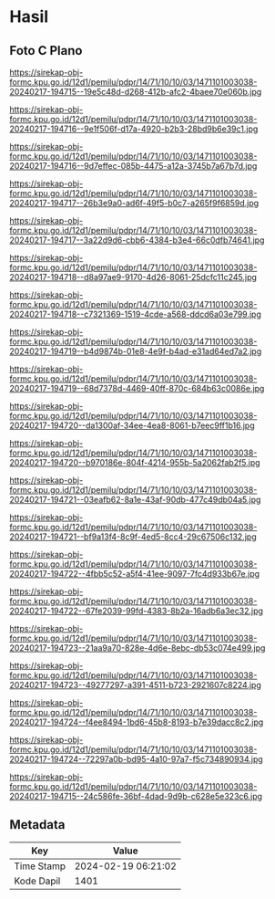# Hasil

## Foto C Plano

https://sirekap-obj-formc.kpu.go.id/12d1/pemilu/pdpr/14/71/10/10/03/1471101003038-20240217-194715--19e5c48d-d268-412b-afc2-4baee70e060b.jpg

https://sirekap-obj-formc.kpu.go.id/12d1/pemilu/pdpr/14/71/10/10/03/1471101003038-20240217-194716--9e1f506f-d17a-4920-b2b3-28bd9b6e39c1.jpg

https://sirekap-obj-formc.kpu.go.id/12d1/pemilu/pdpr/14/71/10/10/03/1471101003038-20240217-194716--9d7effec-085b-4475-a12a-3745b7a67b7d.jpg

https://sirekap-obj-formc.kpu.go.id/12d1/pemilu/pdpr/14/71/10/10/03/1471101003038-20240217-194717--26b3e9a0-ad6f-49f5-b0c7-a265f9f6859d.jpg

https://sirekap-obj-formc.kpu.go.id/12d1/pemilu/pdpr/14/71/10/10/03/1471101003038-20240217-194717--3a22d9d6-cbb6-4384-b3e4-66c0dfb74641.jpg

https://sirekap-obj-formc.kpu.go.id/12d1/pemilu/pdpr/14/71/10/10/03/1471101003038-20240217-194718--d8a97ae9-9170-4d26-8061-25dcfc11c245.jpg

https://sirekap-obj-formc.kpu.go.id/12d1/pemilu/pdpr/14/71/10/10/03/1471101003038-20240217-194718--c7321369-1519-4cde-a568-ddcd6a03e799.jpg

https://sirekap-obj-formc.kpu.go.id/12d1/pemilu/pdpr/14/71/10/10/03/1471101003038-20240217-194719--b4d9874b-01e8-4e9f-b4ad-e31ad64ed7a2.jpg

https://sirekap-obj-formc.kpu.go.id/12d1/pemilu/pdpr/14/71/10/10/03/1471101003038-20240217-194719--68d7378d-4469-40ff-870c-684b63c0086e.jpg

https://sirekap-obj-formc.kpu.go.id/12d1/pemilu/pdpr/14/71/10/10/03/1471101003038-20240217-194720--da1300af-34ee-4ea8-8061-b7eec9ff1b16.jpg

https://sirekap-obj-formc.kpu.go.id/12d1/pemilu/pdpr/14/71/10/10/03/1471101003038-20240217-194720--b970186e-804f-4214-955b-5a2062fab2f5.jpg

https://sirekap-obj-formc.kpu.go.id/12d1/pemilu/pdpr/14/71/10/10/03/1471101003038-20240217-194721--03eafb62-8a1e-43af-90db-477c49db04a5.jpg

https://sirekap-obj-formc.kpu.go.id/12d1/pemilu/pdpr/14/71/10/10/03/1471101003038-20240217-194721--bf9a13f4-8c9f-4ed5-8cc4-29c67506c132.jpg

https://sirekap-obj-formc.kpu.go.id/12d1/pemilu/pdpr/14/71/10/10/03/1471101003038-20240217-194722--4fbb5c52-a5f4-41ee-9097-7fc4d933b67e.jpg

https://sirekap-obj-formc.kpu.go.id/12d1/pemilu/pdpr/14/71/10/10/03/1471101003038-20240217-194722--67fe2039-99fd-4383-8b2a-16adb6a3ec32.jpg

https://sirekap-obj-formc.kpu.go.id/12d1/pemilu/pdpr/14/71/10/10/03/1471101003038-20240217-194723--21aa9a70-828e-4d6e-8ebc-db53c074e499.jpg

https://sirekap-obj-formc.kpu.go.id/12d1/pemilu/pdpr/14/71/10/10/03/1471101003038-20240217-194723--49277297-a391-4511-b723-2921607c8224.jpg

https://sirekap-obj-formc.kpu.go.id/12d1/pemilu/pdpr/14/71/10/10/03/1471101003038-20240217-194724--f4ee8494-1bd6-45b8-8193-b7e39dacc8c2.jpg

https://sirekap-obj-formc.kpu.go.id/12d1/pemilu/pdpr/14/71/10/10/03/1471101003038-20240217-194724--72297a0b-bd95-4a10-97a7-f5c734890934.jpg

https://sirekap-obj-formc.kpu.go.id/12d1/pemilu/pdpr/14/71/10/10/03/1471101003038-20240217-194715--24c586fe-36bf-4dad-9d9b-c628e5e323c6.jpg


## Metadata

| Key        | Value               |
| ---------- | ------------------- |
| Time Stamp | 2024-02-19 06:21:02 |
| Kode Dapil | 1401                |



